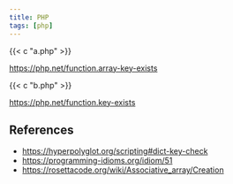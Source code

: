 ```yaml
---
title: PHP
tags: [php]
---
```


{{< c "a.php" >}}

<https://php.net/function.array-key-exists>

{{< c "b.php" >}}

<https://php.net/function.key-exists>

## References

- <https://hyperpolyglot.org/scripting#dict-key-check>
- <https://programming-idioms.org/idiom/51>
- <https://rosettacode.org/wiki/Associative_array/Creation>

